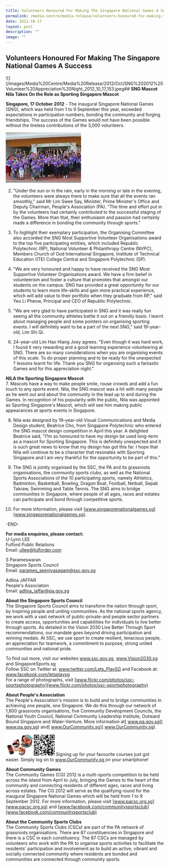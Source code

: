 ```yaml
---
title: Volunteers Honoured For Making The Singapore National Games A Success
permalink: /media-centre/media-release/volunteers-honoured-for-making-the-singapore-national-games-a-succe/
date: 2012-10-17
layout: post
description: ""
image: ""
---
```

## **Volunteers Honoured For Making The Singapore National Games A Success**
![](/images/Media%20Centre/Media%20Release/2012/Oct/SNG%202012%20Volunteer%20Appreciation%20Night_2012_10_17_153.jpeg## **SNG Mascot Nila Takes On the Role as Sporting Singapore Mascot**

**Singapore, 17 October 2012** - The inaugural Singapore National Games (SNG), which was held from 1 to 9 September this year, exceeded expectations in participation numbers, bonding the community and forging friendships. The success of the Games would not have been possible without the tireless contributions of the 3,000 volunteers.

![](/images/Media%20Centre/Media%20Release/2012/Oct/VOLUNTEERSHONOUREDFORMAKINGTHESINGAPORENATIONALGAMESASUCCESSMainPar0061Imagegif.gif)

2. "Under the sun or in the rain, early in the morning or late in the evening, the volunteers were always there to make sure that all the events ran smoothly," said Mr Lim Swee Say, Minister, Prime Minister's Office and Deputy Chairman, People's Association (PA). "The time and effort put in by the volunteers had certainly contributed to the successful staging of the Games. More than that, their enthusiasm and passion had certainly made a difference in bonding the community through sports."

3. To highlight their exemplary participation, the Organising Committee also accorded the SNG Most Supportive Volunteer Organisations award to the top five participating entities, which included Republic Polytechnic (RP), National Volunteer & Philanthropy Centre (NVPC), Members Church of God International Singapore, Institute of Technical Education (ITE) College Central and Singapore Polytechnic (SP).

4. "We are very honoured and happy to have received the SNG Most Supportive Volunteer Organisations award. We have a firm belief in volunteerism and foster a culture that promotes that amongst our students on the campus. SNG has provided a great opportunity for our students to learn more life-skills and gain more practical experience, which will add value to their portfolio when they graduate from RP," said Yeo Li Pheow, Principal and CEO of Republic Polytechnic.

5. "We are very glad to have participated in SNG and it was really fun seeing all the community athletes battle it out on a friendly basis. I learnt about managing people and some pointers on organising sporting events. I will definitely want to be a part of the next SNG," said 19-year-old, Lim Shi Qi.

6. 24-year-old Lim Hao Hiang Joey agrees. "Even though it was hard work, I found it very rewarding and a good learning experience volunteering at SNG. There are so many considerations when you are organising events of this scale. To do proper planning and to be ready for the unexpected ? lessons learnt for life. Thank you SNG for organising such a fantastic Games and for this appreciation night."

**NILA the Sporting Singapore Mascot**
<br>
7. Mascots have a way to make people smile, rouse crowds and add a fun touch to any sports event. Nila, the SNG mascot was a hit with many people as he went out and about the community in the lead up to and during the Games. In recognition of his popularity with the public, Nila was appointed as Sporting Singapore's Mascot, which will see him making public appearances at sports events in Singapore.

8. Nila was designed by 19-year-old Visual Communications and Media Design student, Beatrice Cho, from Singapore Polytechnic who entered the SNG mascot design competition in April this year. A delighted Beatrice said, "I?m so honoured to have my design be used long-term as a mascot for Sporting Singapore. This is definitely unexpected and it is such great news to know that my design has got this far. I hope that Nila will continue to be a character that resonates with Sporting Singapore and I am very thankful for the opportunity to be part of this."

9. The SNG is jointly organised by the SSC, the PA and its grassroots organisations, the community sports clubs, as well as the National Sports Associations of the 10 participating sports, namely Athletics, Badminton, Basketball, Bowling, Dragon Boat, Football, Netball, Sepak Takraw, Swimming and Table Tennis. The SNG aims to bridge communities in Singapore, where people of all ages, races and estates can participate and bond through competitive sports.

10. For more information, please visit [www.singaporenationalgames.sg](www.singaporenationalgames.sg).

-END-

**For media enquiries, please contact:**
<br>
U-Lynn LEE
<br>Fulford Public Relations 
<br>Email: [ullee@fulfordpr.com](ullee@fulfordpr.com)

S Parameswaran
<br>Singapore Sports Council 
<br>Email: [parames_seenivasagam@ssc.gov.sg](parames_seenivasagam@ssc.gov.sg)

Adlina JAFFAR
<br>People's Association
<br>Email: [adlina_jaffar@pa.gov.sg](adlina_jaffar@pa.gov.sg)


**About the Singapore Sports Council**
<br>
The Singapore Sports Council aims to transform the nation through sport, by inspiring people and uniting communities. As the national sports agency, we work with a vast network of public-private-and people sector partners to create access, opportunities and capabilities for individuals to live better through sports. As detailed in the Vision 2030 Live Better Through Sport recommendations, our mandate goes beyond driving participation and winning medals. At SSC, we use sport to create resilient, tenacious people, an appreciation for teamwork, a commitment to purpose, strong united communities and national pride.

To find out more, visit our websites www.ssc.gov.sg, www.Vision2030.sg and SingaporeSports.sg
<br>
Follow SSC on Twitter at: www.twitter.com/Lets_PlaySG and Facebook at: www.facebook.com/letsplaysg
<br>
For a range of photographs, visit [www.flickr.com/photos/ssc-sportsphotography](www.flickr.com/photos/ssc-sportsphotography)

**About People's Association**
<br>
The People's Association's mission is to build and to bridge communities in achieving one people, one Singapore. We do this through our network of 1,800 grassroots organisations, five Community Development Councils, the National Youth Council, National Community Leadership Institute, Outward Bound Singapore and Water-Venture. More information at[ www.pa.gov.sg]( www.pa.gov.sg) and[ www.OurCommunity.sg]( www.OurCommunity.sg).

![](/images/Media%20Centre/Media%20Release/2012/Oct/VOLUNTEERSHONOUREDFORMAKINGTHESINGAPORENATIONALGAMESASUCCESSMainPar0042Imagegif.gif)
Signing up for your favourite courses just got easier. Simply log on to [www.OurCommunity.sg ](www.OurCommunity.sg )on your smartphone!

**About Community Games**
<br>
The Community Games (CG) 2012 is a multi-sports competition to be held across the island from April to July, bringing the Games to the heart of the community and connecting residents of different ages, races and living across estates. The CG 2012 will serve as the qualifying round for the inaugural Singapore National Games which will be held from 1 to 9 September 2012. For more information, please visit [www.pacsc.org.sg](www.pacsc.org.sg) and [www.facebook.com/communitysportsclub](www.facebook.com/communitysportsclub)

**About the Community Sports Clubs**
<br>
The Community Sports Clubs (CSCs) are part of the PA network of grassroots organisations. There are 87 constituencies in Singapore and there is a CSC in each constituency. The 87 CSCs are managed by volunteers who work with the PA to organise sports activities to facilitate the residents' participation and involvement as to build an active, vibrant and socially connected community where residents are bonded and communities are connected through community sports.